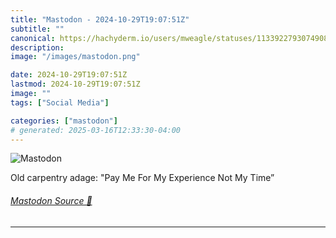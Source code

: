 ```yaml
---
title: "Mastodon - 2024-10-29T19:07:51Z"
subtitle: ""
canonical: https://hachyderm.io/users/mweagle/statuses/113392279307490830
description:
image: "/images/mastodon.png"

date: 2024-10-29T19:07:51Z
lastmod: 2024-10-29T19:07:51Z
image: ""
tags: ["Social Media"]

categories: ["mastodon"]
# generated: 2025-03-16T12:33:30-04:00
---
```

![Mastodon](/images/mastodon.png)

<p>Old carpentry adage: &quot;Pay Me For My Experience Not My Time”</p>


###### [Mastodon Source 🐘](https://hachyderm.io/@mweagle/113392279307490830)

___

